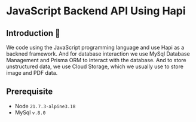 # JavaScript Backend API Using Hapi

## Introduction 👋
We code using the JavaScript programming language and use Hapi as a backned framework. And for database interaction we use MySql Database Management and Prisma ORM to interact with the database. And to store unstructured data, we use Cloud Storage, which we usually use to store image and PDF data.

## Prerequisite
- Node `21.7.3-alpine3.18`
- MySql `v.8.0`

